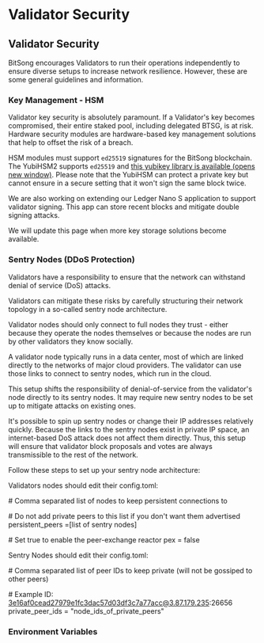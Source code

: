 # Validator Security

## Validator Security <a href="#validator-security" id="validator-security"></a>

BitSong encourages Validators to run their operations independently to ensure diverse setups to increase network resilience. However, these are some general guidelines and information.&#x20;

### Key Management - HSM <a href="#key-management-hsm" id="key-management-hsm"></a>

Validator key security is absolutely paramount. If a Validator's key becomes compromised, their entire staked pool, including delegated BTSG, is at risk. Hardware security modules are hardware-based key management solutions that help to offset the risk of a breach.&#x20;

HSM modules must support `ed25519` signatures for the BitSong blockchain. The YubiHSM2 supports `ed25519` and [this yubikey library is available (opens new window)](https://github.com/iqlusioninc/yubihsm.rs). Please note that the YubiHSM can protect a private key but cannot ensure in a secure setting that it won't sign the same block twice.

We are also working on extending our Ledger Nano S application to support validator signing. This app can store recent blocks and mitigate double signing attacks.

We will update this page when more key storage solutions become available.

### Sentry Nodes (DDoS Protection) <a href="#sentry-nodes-ddos-protection" id="sentry-nodes-ddos-protection"></a>

Validators have a responsibility to ensure that the network can withstand denial of service (DoS) attacks.

Validators can mitigate these risks by carefully structuring their network topology in a so-called sentry node architecture.

Validator nodes should only connect to full nodes they trust - either because they operate the nodes themselves or because the nodes are run by other validators they know socially.&#x20;

A validator node typically runs in a data center, most of which are linked directly to the networks of major cloud providers. The validator can use those links to connect to sentry nodes, which run in the cloud.&#x20;

This setup shifts the responsibility of denial-of-service from the validator's node directly to its sentry nodes. It may require new sentry nodes to be set up to mitigate attacks on existing ones.

It's possible to spin up sentry nodes or change their IP addresses relatively quickly. Because the links to the sentry nodes exist in private IP space, an internet-based DoS attack does not affect them directly. Thus, this setup will ensure that validator block proposals and votes are always transmissible to the rest of the network.

Follow these steps to set up your sentry node architecture:&#x20;

Validators nodes should edit their config.toml:

\# Comma separated list of nodes to keep persistent connections to&#x20;

\# Do not add private peers to this list if you don't want them advertised persistent\_peers =\[list of sentry nodes]&#x20;

\# Set true to enable the peer-exchange reactor pex = false

Sentry Nodes should edit their config.toml:

\# Comma separated list of peer IDs to keep private (will not be gossiped to other peers)&#x20;

\# Example ID: 3e16af0cead27979e1fc3dac57d03df3c7a77acc@3.87.179.235:26656 private\_peer\_ids = "node\_ids\_of\_private\_peers"

### Environment Variables <a href="#environment-variables" id="environment-variables"></a>

&#x20;
